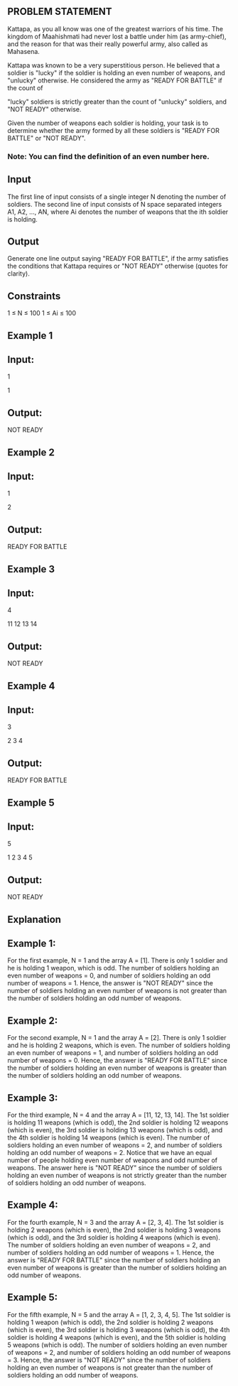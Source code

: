 ## PROBLEM STATEMENT 

Kattapa, as you all know was one of the greatest warriors of his time. The kingdom of Maahishmati had never lost a battle under him (as army-chief), and the reason for that was their really powerful army, also called as Mahasena.

Kattapa was known to be a very superstitious person. He believed that a soldier is "lucky" if the soldier is holding an even number of weapons, and "unlucky" otherwise. He considered the army as "READY FOR BATTLE" if the count of

"lucky" soldiers is strictly greater than the count of "unlucky" soldiers, and "NOT READY" otherwise.

Given the number of weapons each soldier is holding, your task is to determine whether the army formed by all these soldiers is "READY FOR BATTLE" or "NOT READY".

### Note: You can find the definition of an even number here.

## Input

The first line of input consists of a single integer N denoting the number of soldiers. The second line of input consists of N space separated integers A1, A2, ..., AN, where Ai denotes the number of weapons that the ith soldier is holding.

## Output

Generate one line output saying "READY FOR BATTLE", if the army satisfies the conditions that Kattapa requires or "NOT READY" otherwise (quotes for clarity).

## Constraints

1 ≤ N ≤ 100
1 ≤ Ai ≤ 100

## Example 1

## Input:

1

1

## Output:

NOT READY

## Example 2

## Input:

1

2

## Output:

READY FOR BATTLE

## Example 3

## Input:

4

11    12    13    14

## Output:

NOT READY

## Example 4

## Input:

3

2     3    4

## Output:

READY FOR BATTLE

## Example 5

## Input:

5

1     2     3    4    5

## Output:

NOT READY

## Explanation

## Example 1: 

For the first example, N = 1 and the array A = [1]. There is only 1 soldier and he is holding 1 weapon, which is odd. 
The number of soldiers holding an even number of weapons = 0, and number of soldiers holding an odd number of weapons = 1. 
Hence, the answer is "NOT READY" since the number of soldiers holding an even number of weapons is not greater than the number of
soldiers holding an odd number of weapons.


## Example 2:

For the second example, N = 1 and the array A = [2]. There is only 1 soldier and he is holding 2 weapons, which is even.
The number of soldiers holding an even number of weapons = 1, and number of soldiers holding an odd number of weapons = 0.
Hence, the answer is "READY FOR BATTLE" since the number of soldiers holding an even number of weapons is greater than the
number of soldiers holding an odd number of weapons.


## Example 3:

For the third example, N = 4 and the array A = [11, 12, 13, 14]. The 1st soldier is holding 11 weapons (which is odd), 
the 2nd soldier is holding 12 weapons (which is even), the 3rd soldier is holding 13 weapons (which is odd),
and the 4th soldier is holding 14 weapons (which is even). The number of soldiers holding an even number of weapons = 2, 
and number of soldiers holding an odd number of weapons = 2. Notice that we have an equal number of people holding even 
number of weapons and odd number of weapons. The answer here is "NOT READY" since the number of soldiers holding an even
number of weapons is not strictly greater than the number of soldiers holding an odd number of weapons.


## Example 4: 

For the fourth example, N = 3 and the array A = [2, 3, 4]. The 1st soldier is holding 2 weapons (which is even), 
the 2nd soldier is holding 3 weapons (which is odd), and the 3rd soldier is holding 4 weapons (which is even). 
The number of soldiers holding an even number of weapons = 2, and number of soldiers holding an odd number of weapons = 1.
Hence, the answer is "READY FOR BATTLE" since the number of soldiers holding an even number of weapons is greater than the
number of soldiers holding an odd number of weapons.


## Example 5:

For the fifth example, N = 5 and the array A = [1, 2, 3, 4, 5]. The 1st soldier is holding 1 weapon (which is odd), 
the 2nd soldier is holding 2 weapons (which is even), the 3rd soldier is holding 3 weapons (which is odd),
the 4th soldier is holding 4 weapons (which is even), and the 5th soldier is holding 5 weapons (which is odd). 
The number of soldiers holding an even number of weapons = 2, and number of soldiers holding an odd number of weapons = 3.
Hence, the answer is "NOT READY" since the number of soldiers holding an even number of weapons is not greater than the 
number of soldiers holding an odd number of weapons.
